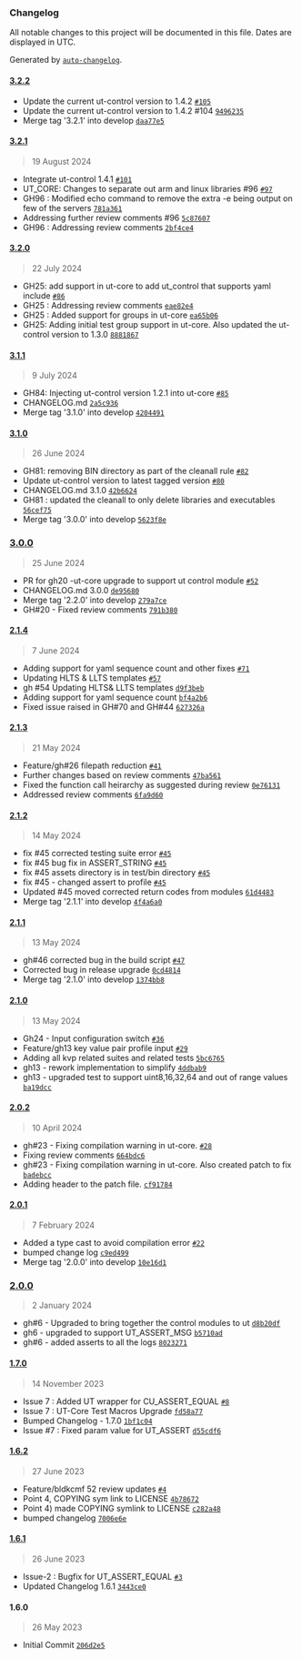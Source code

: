 ### Changelog

All notable changes to this project will be documented in this file. Dates are displayed in UTC.

Generated by [`auto-changelog`](https://github.com/CookPete/auto-changelog).

#### [3.2.2](https://github.com/rdkcentral/ut-core/compare/3.2.1...3.2.2)

- Update the current ut-control version to 1.4.2 [`#105`](https://github.com/rdkcentral/ut-core/pull/105)
- Update the current ut-control version to 1.4.2 #104 [`9496235`](https://github.com/rdkcentral/ut-core/commit/9496235b8adfc79f01b22bb55ddec5f28e8958f6)
- Merge tag '3.2.1' into develop [`daa77e5`](https://github.com/rdkcentral/ut-core/commit/daa77e5c0a9a77ede7baa0b833eb99a3fce4e2e1)

#### [3.2.1](https://github.com/rdkcentral/ut-core/compare/3.2.0...3.2.1)

> 19 August 2024

- Integrate ut-control 1.4.1 [`#101`](https://github.com/rdkcentral/ut-core/pull/101)
- UT_CORE: Changes to separate out arm and linux libraries #96  [`#97`](https://github.com/rdkcentral/ut-core/pull/97)
- GH96 : Modified echo command to remove the extra -e being output on few of the servers [`781a361`](https://github.com/rdkcentral/ut-core/commit/781a36123729014b46544da54678361850ae9879)
- Addressing further review comments #96 [`5c87607`](https://github.com/rdkcentral/ut-core/commit/5c8760740deb063b4e006c795b19d2b9aff66f37)
- GH96 : Addressing review comments [`2bf4ce4`](https://github.com/rdkcentral/ut-core/commit/2bf4ce415990692105fab5c49e2da10cad2eb97f)

#### [3.2.0](https://github.com/rdkcentral/ut-core/compare/3.1.1...3.2.0)

> 22 July 2024

- GH25: add support in ut-core to add ut_control that supports yaml include [`#86`](https://github.com/rdkcentral/ut-core/pull/86)
- GH25 : Addressing review comments [`eae82e4`](https://github.com/rdkcentral/ut-core/commit/eae82e469287c29c708d9d38797dddddab7a9a90)
- GH25 : Added support for groups in ut-core [`ea65b06`](https://github.com/rdkcentral/ut-core/commit/ea65b06fc8eeb6dd1e427058231da753e4a05086)
- GH25: Adding initial test group support in ut-core. Also updated the ut-control version to 1.3.0 [`8881867`](https://github.com/rdkcentral/ut-core/commit/88818678d781f0fc7623741cf26697e5d390698e)

#### [3.1.1](https://github.com/rdkcentral/ut-core/compare/3.1.0...3.1.1)

> 9 July 2024

- GH84: Injecting ut-control version 1.2.1 into ut-core [`#85`](https://github.com/rdkcentral/ut-core/pull/85)
- CHANGELOG.md [`2a5c936`](https://github.com/rdkcentral/ut-core/commit/2a5c936549c1b7f158be821390a6e44baaa73883)
- Merge tag '3.1.0' into develop [`4204491`](https://github.com/rdkcentral/ut-core/commit/42044912cae16d0b67711fefbe584be6c05b18f0)

#### [3.1.0](https://github.com/rdkcentral/ut-core/compare/3.0.0...3.1.0)

> 26 June 2024

- GH81: removing BIN directory as part of the cleanall rule [`#82`](https://github.com/rdkcentral/ut-core/pull/82)
- Update ut-control version to latest tagged version [`#80`](https://github.com/rdkcentral/ut-core/pull/80)
- CHANGELOG.md 3.1.0 [`42b6624`](https://github.com/rdkcentral/ut-core/commit/42b662418614706fe3049e16ced57460c28a1172)
- GH81 : updated the cleanall to only delete libraries and executables [`56cef75`](https://github.com/rdkcentral/ut-core/commit/56cef755042117e46f6beb6497cb26ea734b4196)
- Merge tag '3.0.0' into develop [`5623f8e`](https://github.com/rdkcentral/ut-core/commit/5623f8e6111f7cff6fbac7e3212a417b5055e3c6)

### [3.0.0](https://github.com/rdkcentral/ut-core/compare/2.1.4...3.0.0)

> 25 June 2024

- PR for gh20 -ut-core upgrade to support ut control module [`#52`](https://github.com/rdkcentral/ut-core/pull/52)
- CHANGELOG.md 3.0.0 [`de95680`](https://github.com/rdkcentral/ut-core/commit/de95680b2ff83fceb46752b0b982b54bd8223d65)
- Merge tag '2.2.0' into develop [`279a7ce`](https://github.com/rdkcentral/ut-core/commit/279a7ce7314f9a95d6fc9d5b50e0f2bd41e3af2d)
- GH#20 - Fixed review comments [`791b380`](https://github.com/rdkcentral/ut-core/commit/791b380678f7ef3e0083225fde492596268013fd)

#### [2.1.4](https://github.com/rdkcentral/ut-core/compare/2.1.3...2.1.4)

> 7 June 2024

- Adding support for yaml sequence count and other fixes [`#71`](https://github.com/rdkcentral/ut-core/pull/71)
- Updating HLTS & LLTS templates [`#57`](https://github.com/rdkcentral/ut-core/pull/57)
- gh #54 Updating HLTS& LLTS templates [`d9f3beb`](https://github.com/rdkcentral/ut-core/commit/d9f3beba77b05b5f9845d8881fcc191bdeca8c94)
- Adding support for yaml sequence count [`bf4a2b6`](https://github.com/rdkcentral/ut-core/commit/bf4a2b6de4cb9fd03383c4b200a807a9324eb6d7)
- Fixed issue raised in GH#70 and GH#44 [`627326a`](https://github.com/rdkcentral/ut-core/commit/627326abfe9bce1fd2f842e18baf3671eb87415c)

#### [2.1.3](https://github.com/rdkcentral/ut-core/compare/2.1.2...2.1.3)

> 21 May 2024

- Feature/gh#26 filepath reduction [`#41`](https://github.com/rdkcentral/ut-core/pull/41)
- Further changes based on review comments [`47ba561`](https://github.com/rdkcentral/ut-core/commit/47ba5615933108368153c7e62f6e9dc2c88c0a64)
- Fixed the function call heirarchy as suggested during review [`0e76131`](https://github.com/rdkcentral/ut-core/commit/0e761319d1de2ef296d5a7e6d445fe0e2dd2ef16)
- Addressed review comments [`6fa9d60`](https://github.com/rdkcentral/ut-core/commit/6fa9d605bef8e81e0f04c5bbfad9b1238ae6a432)

#### [2.1.2](https://github.com/rdkcentral/ut-core/compare/2.1.1...2.1.2)

> 14 May 2024

- fix #45 corrected testing suite error [`#45`](https://github.com/rdkcentral/ut-core/issues/45)
- fix #45 bug fix in ASSERT_STRING [`#45`](https://github.com/rdkcentral/ut-core/issues/45)
- fix #45 assets directory is in test/bin directory [`#45`](https://github.com/rdkcentral/ut-core/issues/45)
- fix #45 - changed assert to profile [`#45`](https://github.com/rdkcentral/ut-core/issues/45)
- Updated #45 moved corrected return codes from modules [`61d4483`](https://github.com/rdkcentral/ut-core/commit/61d448389e251a7da88f48589ab574b802efbfd8)
- Merge tag '2.1.1' into develop [`4f4a6a0`](https://github.com/rdkcentral/ut-core/commit/4f4a6a0831de38a33c6ef54bfbc194aaca0f61a2)

#### [2.1.1](https://github.com/rdkcentral/ut-core/compare/2.1.0...2.1.1)

> 13 May 2024

- gh#46 corrected bug in the build script [`#47`](https://github.com/rdkcentral/ut-core/pull/47)
- Corrected bug in release upgrade [`0cd4814`](https://github.com/rdkcentral/ut-core/commit/0cd481421e7bd74ec3419fbd47c913a2b2d46776)
- Merge tag '2.1.0' into develop [`1374bb8`](https://github.com/rdkcentral/ut-core/commit/1374bb853d8262f154efe7f9cefc887dcf568a45)

#### [2.1.0](https://github.com/rdkcentral/ut-core/compare/2.0.2...2.1.0)

> 13 May 2024

- Gh24 - Input configuration switch [`#36`](https://github.com/rdkcentral/ut-core/pull/36)
- Feature/gh13 key value pair profile input [`#29`](https://github.com/rdkcentral/ut-core/pull/29)
- Adding all kvp related suites and related tests [`5bc6765`](https://github.com/rdkcentral/ut-core/commit/5bc6765ef9cd01b8dbff8dafb3efb1d0a7fbdea3)
- gh13 - rework implementation to simplify [`4ddbab9`](https://github.com/rdkcentral/ut-core/commit/4ddbab9bef207f2911b89d64f7a1995e1b153b9e)
- gh13 - upgraded test to support uint8,16,32,64 and out of range values [`ba19dcc`](https://github.com/rdkcentral/ut-core/commit/ba19dcc22d7c5f66197e3e65df0619fbbe3dd9c2)

#### [2.0.2](https://github.com/rdkcentral/ut-core/compare/2.0.1...2.0.2)

> 10 April 2024

- gh#23 - Fixing compilation warning in ut-core.  [`#28`](https://github.com/rdkcentral/ut-core/pull/28)
- Fixing review comments [`664bdc6`](https://github.com/rdkcentral/ut-core/commit/664bdc62c834ca1e34fc59fd166a00e4f89f30d2)
- gh#23 - Fixing compilation warning in ut-core. Also created patch to fix [`badebcc`](https://github.com/rdkcentral/ut-core/commit/badebcc498ce79df3f37da9073669e0e234da07d)
- Adding header to the patch file. [`cf91784`](https://github.com/rdkcentral/ut-core/commit/cf917844887dc435b085cd72360534362cbbbaad)

#### [2.0.1](https://github.com/rdkcentral/ut-core/compare/2.0.0...2.0.1)

> 7 February 2024

- Added a type cast to avoid compilation error [`#22`](https://github.com/rdkcentral/ut-core/pull/22)
- bumped change log [`c9ed499`](https://github.com/rdkcentral/ut-core/commit/c9ed4993691d879f99a51cd26e738c20a5853af8)
- Merge tag '2.0.0' into develop [`10e16d1`](https://github.com/rdkcentral/ut-core/commit/10e16d16bd635d4cab151519d61eed382191a5fe)

### [2.0.0](https://github.com/rdkcentral/ut-core/compare/1.7.0...2.0.0)

> 2 January 2024

- gh#6 - Upgraded to bring together the control modules to ut [`d8b20df`](https://github.com/rdkcentral/ut-core/commit/d8b20df16f7f05f115b1f28b2c8447fddf3a1089)
- gh6  - upgraded to support UT_ASSERT_MSG [`b5710ad`](https://github.com/rdkcentral/ut-core/commit/b5710adf8a4475765a388eb6971899f8daa1cfa6)
- gh#6 - added asserts to all the logs [`8023271`](https://github.com/rdkcentral/ut-core/commit/8023271361838bba7e025fae2547fc975f68dd61)

#### [1.7.0](https://github.com/rdkcentral/ut-core/compare/1.6.2...1.7.0)

> 14 November 2023

- Issue 7 : Added UT wrapper for CU_ASSERT_EQUAL [`#8`](https://github.com/rdkcentral/ut-core/pull/8)
- Issue 7 : UT-Core Test Macros Upgrade [`fd58a77`](https://github.com/rdkcentral/ut-core/commit/fd58a77e25597a4400a8f7e0422b6537b6140b6f)
- Bumped Changelog - 1.7.0 [`1bf1c04`](https://github.com/rdkcentral/ut-core/commit/1bf1c04f8376ad16a1913bac477afaf6fdd7a3ba)
- Issue #7 : Fixed param value for UT_ASSERT [`d55cdf6`](https://github.com/rdkcentral/ut-core/commit/d55cdf64d5d00d5bc4accc20b5fa3c0013b53611)

#### [1.6.2](https://github.com/rdkcentral/ut-core/compare/1.6.1...1.6.2)

> 27 June 2023

- Feature/bldkcmf 52 review updates [`#4`](https://github.com/rdkcentral/ut-core/pull/4)
- Point 4, COPYING sym link to LICENSE [`4b78672`](https://github.com/rdkcentral/ut-core/commit/4b78672dccbc66a402322b3f1bf005b510f905e0)
- Point 4) made COPYING symlink to LICENSE [`c282a48`](https://github.com/rdkcentral/ut-core/commit/c282a481520ad4bbc8f64423208850a48fd22963)
- bumped changelog [`7006e6e`](https://github.com/rdkcentral/ut-core/commit/7006e6ecd805e39d44d0a055d85181916c939332)

#### [1.6.1](https://github.com/rdkcentral/ut-core/compare/1.6.0...1.6.1)

> 26 June 2023

- Issue-2 : Bugfix for UT_ASSERT_EQUAL [`#3`](https://github.com/rdkcentral/ut-core/pull/3)
- Updated Changelog 1.6.1 [`3443ce0`](https://github.com/rdkcentral/ut-core/commit/3443ce0625ecf035a5f8341189d7431591a5e535)

#### 1.6.0

> 26 May 2023

- Initial Commit [`206d2e5`](https://github.com/rdkcentral/ut-core/commit/206d2e58f5a7f4bf5f38567f4eec1031b8332e5f)
